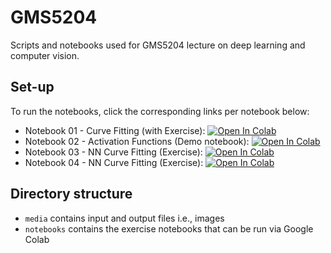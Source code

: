 # GMS5204
Scripts and notebooks used for GMS5204 lecture on deep learning and computer vision.

## Set-up
To run the notebooks, click the corresponding links per notebook below: 

- Notebook 01 - Curve Fitting (with Exercise): <a target="" href="https://colab.research.google.com/github/mikedataCrunch/GMS5204/blob/main/notebooks/01_curve_fitting.ipynb">
  <img src="https://colab.research.google.com/assets/colab-badge.svg" alt="Open In Colab"/></a>
- Notebook 02 - Activation Functions (Demo notebook): <a target="" href="https://colab.research.google.com/github/mikedataCrunch/GMS5204/blob/main/notebooks/02_activation_functions.ipynb">
  <img src="https://colab.research.google.com/assets/colab-badge.svg" alt="Open In Colab"/></a>
- Notebook 03 - NN Curve Fitting (Exercise): <a target="" href="https://colab.research.google.com/github/mikedataCrunch/GMS5204/blob/main/notebooks/03_nn_curve_fitting.ipynb">
  <img src="https://colab.research.google.com/assets/colab-badge.svg" alt="Open In Colab"/></a>
- Notebook 04 - NN Curve Fitting (Exercise): <a target="" href="https://colab.research.google.com/github/mikedataCrunch/GMS5204/blob/main/notebooks/04_image_anatomy.ipynb">
  <img src="https://colab.research.google.com/assets/colab-badge.svg" alt="Open In Colab"/></a>


## Directory structure
- `media` contains input and output files i.e., images
- `notebooks` contains the exercise notebooks that can be run via Google Colab
